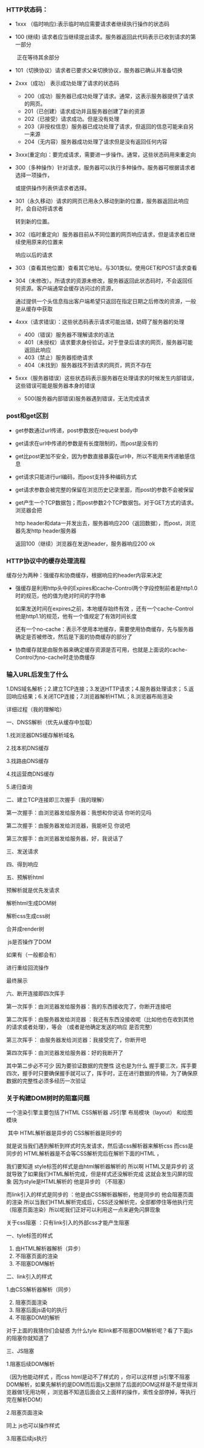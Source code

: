 ### HTTP状态码：

-  1xxx （临时响应):表示临时响应需要请求者继续执行操作的状态码

  - 100 (继续) 请求者应当继续提出请求。服务器返回此代码表示已收到请求的第一部分

    ​    正在等待其余部分

  - 101（切换协议）请求者已要求父亲切换协议，服务器已确认并准备切换

- 2xxx（成功）   表示成功处理了请求的状态码

  - 200（成功）服务器已成功处理了请求。通常，这表示服务器提供了请求的网页。
  - 201（已创建）请求成功并且服务器创建了新的资源
  - 202（已接受）请求成功。但是没有处理
  - 203（非授权信息）服务器已成功处理了请求，但返回的信息可能来自另一来源
  - 204（无内容）服务器成功处理了请求但是没有返回任何内容 

-  3xxx(重定向)：要完成请求，需要进一步操作。通常，这些状态码用来重定向

  - 300（多种操作）针对请求，服务器可以执行多种操作。服务器可根据请求者选择一项操作，

    或提供操作列表供请求者选择。

  - 301（永久移动）请求的网页已用永久移动到新的位置，服务器返回此响应时，会自动将请求者

    转到新的位置。

  - 302（临时重定向）服务器目前从不同位置的网页响应请求，但是请求者应继续使用原来的位置来

    响应以后的请求

  - 303（查看其他位置）查看其它地址。与301类似。使用GET和POST请求查看

  - 304（未修改）。所请求的资源未修改，服务器返回此状态码时，不会返回任何资源。客户端通常会缓存访问过的资源，

     通过提供一个头信息指出客户端希望只返回在指定日期之后修改的资源，一般是从缓存中获取

- 4xxx（请求错误）：这些状态码表示请求可能出错，妨碍了服务器的处理

  - 400（错误）服务器不理解请求的语法
  - 401（未授权）请求要求身份验证。对于登录后请求的网页，服务器可能返回此响应
  - 403（禁止）服务器拒绝请求
  - 404（未找到）服务器找不到请求的网页，网页不存在

- 5xxx（服务器错误）这些状态码表示服务器在处理请求的时候发生内部错误，这些错误可能是服务器本身的错误

  - 500(服务器内部错误)服务器遇到错误，无法完成请求

### post和get区别

- get参数通过url传递，post参数放在request body中

- get请求在url中传递的参数是有长度限制的，而post是没有的

- get比post更加不安全，因为参数直接暴露在url中，所以不能用来传递敏感信息

- get请求只能进行url编码，而post支持多种编码方式

- get请求参数会被完整的保留在浏览历史记录里面，而post的参数不会被保留

- get产生一个TCP数据包；而post参数2个TCP数据包。对于GET方式的请求。浏览器会把

  http header和data一并发出去，服务器响应200（返回数据），而post，浏览器先发http header服务器

  返回100（继续）浏览器在发送header，服务器响应200 ok

### HTTP协议中的缓存处理流程

  缓存分为两种：强缓存和协商缓存，根据响应的header内容来决定

- 强缓存是利用http头中的Expires和cache-Control两个字段控制前者是http1.0时的规范，他的值为绝对时间的字符串

  如果发送时间在expires之前，本地缓存始终有效 ，还有一个cache-Control他是http1.1的规范，他有一个值规定了有效时间长度

  还有一个no-cache：表示不使用本地缓存，需要使用协商缓存，先与服务器确定是否被修改，然后是下面的协商缓存的部分了

- 协商缓存就是由服务器来确定缓存资源是否可用，也就是上面说的cache-Control为no-cache时走协商缓存

### 输入URL后发生了什么

1.DNS域名解析；2.建立TCP连接；3.发送HTTP请求；4.服务器处理请求； 5.返回响应结果；6.关闭TCP连接；7.浏览器解析HTML；8.浏览器布局渲染

详细过程（我的理解哈）

一、DNSS解析（优先从缓存中加载）

1.找浏览器DNS缓存解析域名

2.找本机DNS缓存

3.找路由DNS缓存

4.找运营商DNS缓存

5.递归查询

二、建立TCP连接即三次握手（我的理解）

  第一次握手：由浏览器发给服务器：我想和你说话 你听的见吗

  第二次握手：由服务器发给浏览器，我能听见  你说吧

  第三次握手：由浏览器发给服务器，好，我说话了

三、发送请求

四、得到响应

五、预解析html

  预解析就是优先发请求

解析html生成DOM树

解析css生成css树

合并成render树

​     js是否操作了DOM

   如果有（一般都会有）

 进行重绘回流操作

最终展示

六、断开连接即四次挥手 

第一次挥手：由浏览器发给服务器：我的东西接收完了，你断开连接吧

第二次挥手：由服务器发给浏览器 ：我还有东西没接收呢（比如他也在收到其他的请求或者处理），等会  （或者是他确定发送的响应 是否完整）

第三次挥手： 由服务器发给浏览器：我接受完了，你断开吧

第四次挥手：由浏览器发给服务器：好的我断开了 

其中第二步必不可少 因为要验证数据的完整性  这也是为什么  握手要三次，挥手要四次，握手时只要确保握手就可以了，挥手时，正在进行数据的传输，为了确保原数据的完整性必须多经历一次验证

### 关于构建DOM树时的阻塞问题

一个渲染引擎主要包括了HTML  CSS解析器      JS引擎         布局模块（layout） 和绘图模块

​    其中 HTML解析器是异步的  CSS解析器是同步的

就是说当我们遇到解析到样式时先发请求，然后请css解析器来解析css 而css是同步的 HTML解析器是不会等CSS解析完后在解析下面的HTML  ，

 我们要知道  style标签的样式是由html解析器解析的  所以啊 HTML又是异步的 这就导致了如果我们HTML解析完成，但是样式还没解析完成  这就会发生闪屏的现象  因为style是HTML解析的 他是异步的 （不阻塞）

而link引入的样式是同步的 ：他是由CSS解析器解析，他是同步的 他会阻塞页面的渲染 所以当我们HTML解析完成后，CSS还没解析完，全部都停住等他执行完（阻塞页面渲染）所以呢我们正好可以利用这一点来避免闪屏现象

关于css阻塞 ：只有link引入的外部css才能产生阻塞

   一、tyle标签的样式  

1. 由HTML解析器解析（异步）
2. 不阻塞页面的渲染
3. 不阻塞DOM解析

二、link引入的样式

 1.由CSS解析器解析（同步）

2. 阻塞页面渲染 
3. 阻塞后面js语句的执行
4. 不阻塞DOM的解析

对于上面的我猜你们会疑惑 为什么tyle 和link都不阻塞DOM解析呢？看了下面js的阻塞你就知道了

三、JS阻塞

 1.阻塞后续DOM解析 

（因为他能动样式 ，而css html是动不了样式的 ，你可以这样想 js引擎不阻塞DOM解析，如果先解析的是DOM而后面js又删除了后面的DOM这样是不是觉得浏览器做1无用功啊 ，浏览器不知道后面会又上面样的操作，索性全部停掉，等执行完在解析DOM）

2.阻塞页面渲染

  同上 js也可以操作样式

3.阻塞后续js执行



​       